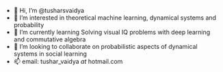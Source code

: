 - 👋 Hi, I’m @tusharsvaidya
- 👀 I’m interested in theoretical machine learning, dynamical systems and probability
- 🌱 I’m currently learning Solving visual IQ problems with deep learning and commutative algebra
- 💞️ I’m looking to collaborate on probabilistic aspects of dynamical systems in social learning
- 📫  email: tushar_vaidya _at_ hotmail.com

<!---
tusharsvaidya/tusharsvaidya is a ✨ special ✨ repository because its `README.md` (this file) appears on your GitHub profile.
You can click the Preview link to take a look at your changes.
--->
